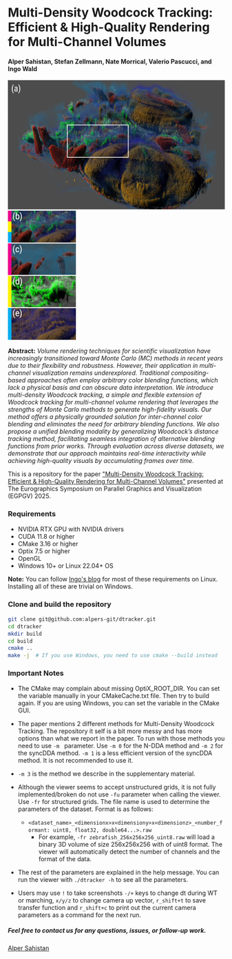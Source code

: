 # Multi-Density Woodcock Tracking: Efficient & High-Quality Rendering for Multi-Channel Volumes 
#### Alper Sahistan, Stefan Zellmann, Nate Morrical, Valerio Pascucci, and Ingo Wald

<!-- Insert two images of equal height here they need to stay on the same line-->
<img src="png/teaser_1.png" height="300"> <img src="png/teaser_2_alt.png" height="300">

**Abstract:**
  *Volume rendering techniques for scientific visualization have increasingly transitioned toward Monte Carlo (MC) methods in recent years due to their flexibility and robustness. However, their application in multi-channel visualization remains underexplored. Traditional compositing-based approaches often employ arbitrary color blending functions, which lack a physical basis and can obscure data interpretation. We introduce multi-density Woodcock tracking, a simple and flexible extension of Woodcock tracking for multi-channel volume rendering that leverages the strengths of Monte Carlo methods to generate high-fidelity visuals. Our method offers a physically grounded solution for inter-channel color blending and eliminates the need for arbitrary blending functions. We also propose a unified blending modality by generalizing Woodcock’s distance tracking method, facilitating seamless integration of alternative blending functions from prior works. Through evaluation across diverse datasets, we demonstrate that our approach maintains real-time interactivity while achieving high-quality visuals by accumulating frames over time.*

This is a repository for the paper ["Multi-Density Woodcock Tracking: Efficient & High-Quality Rendering for Multi-Channel Volumes"](https://alpers-git.github.io/personal-website/research/multi-densityWT.pdf) presented at The Eurographics Symposium on Parallel Graphics and Visualization (EGPGV) 2025.

### Requirements
- NVIDIA RTX GPU with NVIDIA drivers
- CUDA 11.8 or higher
- CMake 3.16 or higher
- Optix 7.5 or higher
- OpenGL
- Windows 10+ or Linux 22.04+ OS

**Note:** You can follow [Ingo's blog](https://ingowald.blog/installing-the-latest-nvidia-driver-cuda-and-optix-on-linux-ubuntu-18-04/) for most of these requirements on Linux. Installing all of these are trivial on Windows.

### Clone and build the repository
```bash
git clone git@github.com:alpers-git/dtracker.git
cd dtracker
mkdir build
cd build
cmake ..
make -j  # If you use Windows, you need to use cmake --build instead
```
### Important Notes
- The CMake may complain about missing OptiX_ROOT_DIR. You can set the variable manually in your CMakeCache.txt file. Then try to build again. If you are using Windows, you can set the variable in the CMake GUI.

- The paper mentions 2 different methods for Multi-Density Woodcock Tracking. The  repository it self is a bit more messy and has more options than what we report in the paper. To run with those methods you need to use ```-m ``` parameter. Use ```-m 0``` for the N-DDA method and ```-m 2``` for the syncDDA method. ```-m 1``` is a less efficient version of the syncDDA method. It is not recommended to use it. 

- ```-m 3``` is the method we describe in the supplementary material. 

- Although the viewer seems to accept unstructured grids, it is not fully implemented/broken do not use ```-fu``` parameter when calling the viewer. Use ```-fr``` for structured grids. The file name is used to determine the parameters of the dataset. Format is as follows:
  - ``` <dataset_name>_<dimensionx>x<dimensiony>x<dimensionz>_<number_formant: uint8, float32, double64...>.raw ```
    - For example, ```-fr zebrafish_256x256x256_uint8.raw``` will load a binary 3D volume of size 256x256x256 with of uint8 format. The viewer will automatically detect the number of channels and the format of the data.

- The rest of the parameters are explained in the help message. You can run the viewer with ```./dtracker -h``` to see all the parameters. 
- Users may use ```!``` to take screenshots ```-/+``` keys to change dt during WT or marching, ```x/y/z``` to change camera up vector, ```r_shift+t``` to save transfer function and ```r_shift+c``` to print out the current camera parameters as a command for the next run.

##### Feel free to contact us for any questions, issues, or follow-up work.
[Alper Sahistan](https://alpers-git.github.io/personal-website/)
